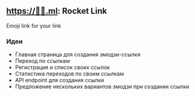 ## [https://🚀🔗.ml](https://xn--qv8hrw.ml/): Rocket Link
Emoji link for your link

### Идеи
- Главная страница для создания эмодзи-ссылки
- Переход по ссылкам
- Регистрация и список своих ссылок
- Статистика переходов по своим ссылкам
- API endpoint для создания ссылки
- Предложение нескольких вариантов эмодзи при создании ссылки
